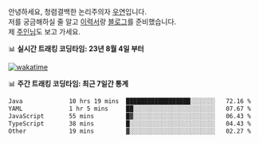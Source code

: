 안녕하세요, 청렴결백한 논리주의자 [우연](https://dev-wooyeon.github.io/quiz-app/)입니다.  
저를 궁금해하실 줄 알고 [이력서](https://ieunune.notion.site/d836ecc9172144d4b39f185b89f16a62)랑 [블로그](https://notion-blog-ieunune.vercel.app)를 준비했습니다.  
제 [주인님](https://www.instagram.com/lovely_hiru_hari_s2/)도 보고 가세요.


📊 **실시간 트래킹 코딩타임: 23년 8월 4일 부터**  

[![wakatime](https://wakatime.com/badge/user/099dd627-fdab-4072-b87a-fa91c7a76d8d.svg?style=for-the-badge)](https://wakatime.com/@099dd627-fdab-4072-b87a-fa91c7a76d8d)

📊 **주간 트래킹 코딩타임: 최근 7일간 통계**

<!--START_SECTION:waka-->

```txt
Java             10 hrs 19 mins  ██████████████████░░░░░░░   72.16 %
YAML             1 hr 5 mins     ██░░░░░░░░░░░░░░░░░░░░░░░   07.67 %
JavaScript       55 mins         █▓░░░░░░░░░░░░░░░░░░░░░░░   06.43 %
TypeScript       38 mins         █░░░░░░░░░░░░░░░░░░░░░░░░   04.43 %
Other            19 mins         ▓░░░░░░░░░░░░░░░░░░░░░░░░   02.27 %
```

<!--END_SECTION:waka-->

<!-- ![](./profile-3d-contrib/profile-night-view.svg)-->

